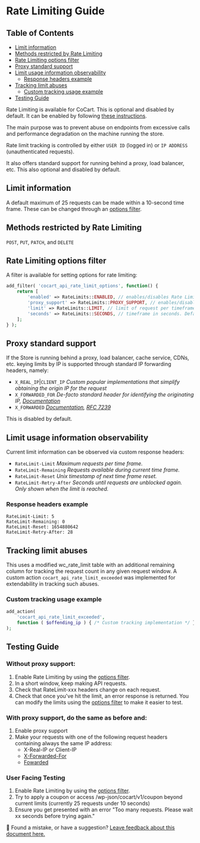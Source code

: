 # Rate Limiting Guide <!-- omit in toc -->

## Table of Contents <!-- omit in toc -->

- [Limit information](#limit-information)
- [Methods restricted by Rate Limiting](#methods-restricted-by-rate-limiting)
- [Rate Limiting options filter](#rate-limiting-options-filter)
- [Proxy standard support](#proxy-standard-support)
- [Limit usage information observability](#limit-usage-information-observability)
    - [Response headers example](#response-headers-example)
- [Tracking limit abuses](#tracking-limit-abuses)
    - [Custom tracking usage example](#custom-tracking-usage-example)
- [Testing Guide](#testing-guide)

Rate Limiting is available for CoCart. This is optional and disabled by default. It can be enabled by following [these instructions](#rate-limiting-options-filter).

The main purpose was to prevent abuse on endpoints from excessive calls and performance degradation on the machine running the store.

Rate limit tracking is controlled by either `USER ID` (logged in) or `IP ADDRESS` (unauthenticated requests).

It also offers standard support for running behind a proxy, load balancer, etc. This also optional and disabled by default.

## Limit information

A default maximum of 25 requests can be made within a 10-second time frame. These can be changed through an [options filter](#rate-limiting-options-filter).

## Methods restricted by Rate Limiting

`POST`, `PUT`, `PATCH`, and `DELETE`

## Rate Limiting options filter

A filter is available for setting options for rate limiting:

```php
add_filter( 'cocart_api_rate_limit_options', function() {
	return [
		'enabled' => RateLimits::ENABLED, // enables/disables Rate Limiting. Default: false
		'proxy_support' => RateLimits::PROXY_SUPPORT, // enables/disables Proxy support. Default: false
		'limit' => RateLimits::LIMIT, // limit of request per timeframe. Default: 25
		'seconds' => RateLimits::SECONDS, // timeframe in seconds. Default: 10
	];
} );
```

## Proxy standard support

If the Store is running behind a proxy, load balancer, cache service, CDNs, etc. keying limits by IP is supported through standard IP forwarding headers, namely:

- `X_REAL_IP`|`CLIENT_IP` *Custom popular implementations that simplify obtaining the origin IP for the request*
- `X_FORWARDED_FOR` *De-facto standard header for identifying the originating IP, [Documentation](https://developer.mozilla.org/en-US/docs/Web/HTTP/Headers/X-Forwarded-For)*
- `X_FORWARDED` *[Documentation](https://developer.mozilla.org/en-US/docs/Web/HTTP/Headers/Forwarded), [RFC 7239](https://datatracker.ietf.org/doc/html/rfc7239)*

This is disabled by default.

## Limit usage information observability

Current limit information can be observed via custom response headers:

- `RateLimit-Limit` *Maximum requests per time frame.*
- `RateLimit-Remaining` *Requests available during current time frame.*
- `RateLimit-Reset` *Unix timestamp of next time frame reset.*
- `RateLimit-Retry-After` *Seconds until requests are unblocked again. Only shown when the limit is reached.*

### Response headers example

```http
RateLimit-Limit: 5
RateLimit-Remaining: 0
RateLimit-Reset: 1654880642
RateLimit-Retry-After: 28
```

## Tracking limit abuses

This uses a modified wc_rate_limit table with an additional remaining column for tracking the request count in any given request window.
A custom action `cocart_api_rate_limit_exceeded` was implemented for extendability in tracking such abuses.

### Custom tracking usage example

```php
add_action(
    'cocart_api_rate_limit_exceeded',
    function ( $offending_ip ) { /* Custom tracking implementation */ }
);
```

## Testing Guide

### Without proxy support:

 1. Enable Rate Limiting by using the [options filter](#rate-limiting-options-filter).
 2. In a short window, keep making API requests.
 3. Check that RateLimit-xxx headers change on each request.
 4. Check that once you've hit the limit, an error response is returned. You can modify the limits using the [options filter](#rate-limiting-options-filter) to make it easier to test.

### With proxy support, do the same as before and:

 1. Enable proxy support
 2. Make your requests with one of the following request headers containing always the same IP address:
    * X-Real-IP or Client-IP
    * [X-Forwarded-For](https://developer.mozilla.org/en-US/docs/Web/HTTP/Headers/X-Forwarded-For)
    * [Fowarded](https://developer.mozilla.org/en-US/docs/Web/HTTP/Headers/Forwarded)

### User Facing Testing

 1. Enable Rate Limiting by using the [options filter](#rate-limiting-options-filter).
 2. Try to apply a coupon or access /wp-json/cocart/v1/coupon beyond current limits (currently 25 requests under 10 seconds)
 3. Ensure you get presented with an error "Too many requests. Please wait xx seconds before trying again."

🐞 Found a mistake, or have a suggestion? [Leave feedback about this document here.](https://github.com/co-cart/co-cart/issues/new?assignees=&labels=type%3A+documentation&template=doc_feedback.md&title=Feedback+on+./docs/rate-limit-guide.md)
